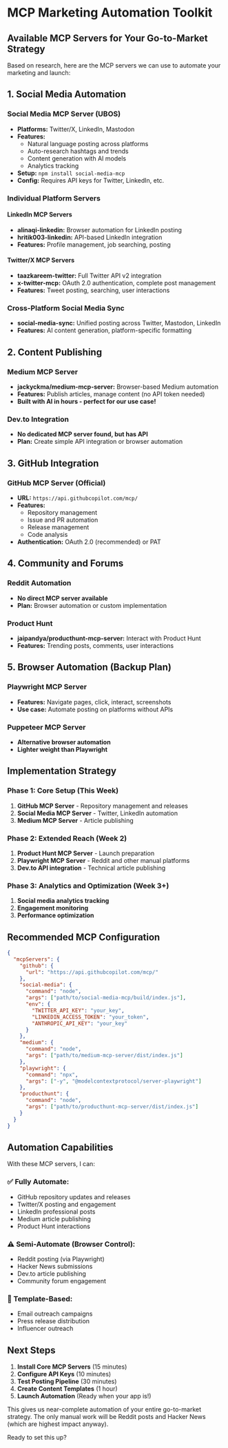 # MCP Marketing Automation Toolkit
## Available MCP Servers for Your Go-to-Market Strategy

Based on research, here are the MCP servers we can use to automate your marketing and launch:

## 1. Social Media Automation

### Social Media MCP Server (UBOS)
- **Platforms:** Twitter/X, LinkedIn, Mastodon
- **Features:** 
  - Natural language posting across platforms
  - Auto-research hashtags and trends
  - Content generation with AI models
  - Analytics tracking
- **Setup:** `npm install social-media-mcp`
- **Config:** Requires API keys for Twitter, LinkedIn, etc.

### Individual Platform Servers

#### LinkedIn MCP Servers
- **alinaqi-linkedin:** Browser automation for LinkedIn posting
- **hritik003-linkedin:** API-based LinkedIn integration
- **Features:** Profile management, job searching, posting

#### Twitter/X MCP Servers  
- **taazkareem-twitter:** Full Twitter API v2 integration
- **x-twitter-mcp:** OAuth 2.0 authentication, complete post management
- **Features:** Tweet posting, searching, user interactions

### Cross-Platform Social Media Sync
- **social-media-sync:** Unified posting across Twitter, Mastodon, LinkedIn
- **Features:** AI content generation, platform-specific formatting

## 2. Content Publishing

### Medium MCP Server
- **jackyckma/medium-mcp-server:** Browser-based Medium automation
- **Features:** Publish articles, manage content (no API token needed)
- **Built with AI in hours - perfect for our use case!**

### Dev.to Integration
- **No dedicated MCP server found, but has API**
- **Plan:** Create simple API integration or browser automation

## 3. GitHub Integration

### GitHub MCP Server (Official)
- **URL:** `https://api.githubcopilot.com/mcp/`
- **Features:**
  - Repository management
  - Issue and PR automation  
  - Release management
  - Code analysis
- **Authentication:** OAuth 2.0 (recommended) or PAT

## 4. Community and Forums

### Reddit Automation
- **No direct MCP server available**
- **Plan:** Browser automation or custom implementation

### Product Hunt
- **jaipandya/producthunt-mcp-server:** Interact with Product Hunt
- **Features:** Trending posts, comments, user interactions

## 5. Browser Automation (Backup Plan)

### Playwright MCP Server
- **Features:** Navigate pages, click, interact, screenshots
- **Use case:** Automate posting on platforms without APIs

### Puppeteer MCP Server  
- **Alternative browser automation**
- **Lighter weight than Playwright**

## Implementation Strategy

### Phase 1: Core Setup (This Week)
1. **GitHub MCP Server** - Repository management and releases
2. **Social Media MCP Server** - Twitter, LinkedIn automation
3. **Medium MCP Server** - Article publishing

### Phase 2: Extended Reach (Week 2)
1. **Product Hunt MCP Server** - Launch preparation
2. **Playwright MCP Server** - Reddit and other manual platforms
3. **Dev.to API integration** - Technical article publishing

### Phase 3: Analytics and Optimization (Week 3+)
1. **Social media analytics tracking**
2. **Engagement monitoring**
3. **Performance optimization**

## Recommended MCP Configuration

```json
{
  "mcpServers": {
    "github": {
      "url": "https://api.githubcopilot.com/mcp/"
    },
    "social-media": {
      "command": "node",
      "args": ["path/to/social-media-mcp/build/index.js"],
      "env": {
        "TWITTER_API_KEY": "your_key",
        "LINKEDIN_ACCESS_TOKEN": "your_token",
        "ANTHROPIC_API_KEY": "your_key"
      }
    },
    "medium": {
      "command": "node", 
      "args": ["path/to/medium-mcp-server/dist/index.js"]
    },
    "playwright": {
      "command": "npx",
      "args": ["-y", "@modelcontextprotocol/server-playwright"]
    },
    "producthunt": {
      "command": "node",
      "args": ["path/to/producthunt-mcp-server/dist/index.js"]
    }
  }
}
```

## Automation Capabilities

With these MCP servers, I can:

### ✅ Fully Automate:
- GitHub repository updates and releases
- Twitter/X posting and engagement
- LinkedIn professional posts
- Medium article publishing
- Product Hunt interactions

### ⚠️ Semi-Automate (Browser Control):
- Reddit posting (via Playwright)
- Hacker News submissions
- Dev.to article publishing
- Community forum engagement

### 📝 Template-Based:
- Email outreach campaigns
- Press release distribution
- Influencer outreach

## Next Steps

1. **Install Core MCP Servers** (15 minutes)
2. **Configure API Keys** (10 minutes)  
3. **Test Posting Pipeline** (30 minutes)
4. **Create Content Templates** (1 hour)
5. **Launch Automation** (Ready when your app is!)

This gives us near-complete automation of your entire go-to-market strategy. The only manual work will be Reddit posts and Hacker News (which are highest impact anyway).

Ready to set this up?
